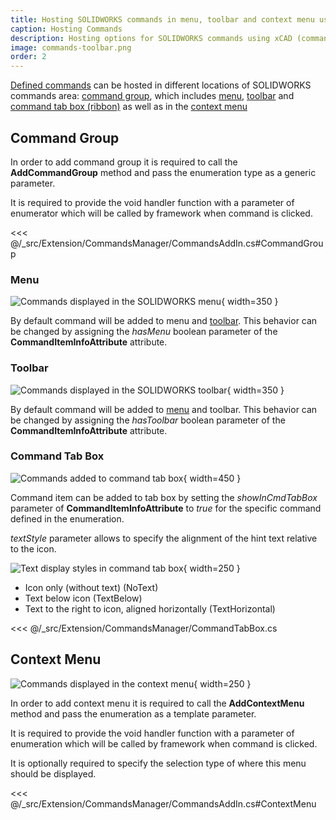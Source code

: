 ```yaml
---
title: Hosting SOLIDWORKS commands in menu, toolbar and context menu using xCAD
caption: Hosting Commands
description: Hosting options for SOLIDWORKS commands using xCAD (command group, context menu, toolbar and commands tab box)
image: commands-toolbar.png
order: 2
---
```

[Defined commands](../../../extensions/commands/defining-commands/index) can be hosted in different locations of SOLIDWORKS commands area: [command group](#command-group), which includes [menu](#menu), [toolbar](#toolbar) and [command tab box (ribbon)](#command-tab-box) as well as in the [context menu](#context-menu)

## Command Group

In order to add command group it is required to call the **AddCommandGroup** method and pass the enumeration type as a generic parameter.

It is required to provide the void handler function with a parameter of enumerator which will be called by framework when command is clicked.

<<< @/_src/Extension/CommandsManager/CommandsAddIn.cs#CommandGroup

### Menu

![Commands displayed in the SOLIDWORKS menu](commands-menu.png){ width=350 }

By default command will be added to menu and [toolbar](#toolbar). This behavior can be changed by assigning the *hasMenu* boolean parameter of the **CommandItemInfoAttribute** attribute.

### Toolbar

![Commands displayed in the SOLIDWORKS toolbar](commands-toolbar.png){ width=350 }

By default command will be added to [menu](#menu) and toolbar. This behavior can be changed by assigning the *hasToolbar* boolean parameter of the **CommandItemInfoAttribute** attribute.

### Command Tab Box

![Commands added to command tab box](command-tab.png){ width=450 }

Command item can be added to tab box by setting the *showInCmdTabBox* parameter of 
**CommandItemInfoAttribute** to *true* for the specific command defined in the enumeration.

*textStyle* parameter allows to specify the alignment of the hint text relative to the icon.

![Text display styles in command tab box](command-tab-box-text-display.png){ width=250 }

* Icon only (without text) (NoText)
* Text below icon (TextBelow)
* Text to the right to icon, aligned horizontally (TextHorizontal)

<<< @/_src/Extension/CommandsManager/CommandTabBox.cs

## Context Menu

![Commands displayed in the context menu](commands-context-menu.png){ width=250 }

In order to add context menu it is required to call the **AddContextMenu** method and pass the enumeration as a template parameter.

It is required to provide the void handler function with a parameter of enumeration which will be called by framework when command is clicked.

It is optionally required to specify the selection type of where this menu should be displayed.

<<< @/_src/Extension/CommandsManager/CommandsAddIn.cs#ContextMenu


